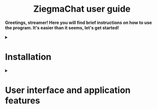 <h1 align="center">ZiegmaChat user guide</h1>

**Greetings, streamer! Here you will find brief instructions on how to use the program. It's easier than it seems, let's get started!**

<details>

<summary>

# Installation

</summary>

Your first step will be to install the program if you haven't already. To do this, go to [releases](https://github.com/TrueZiegmaster/ZiegmaChat/releases) and install the latest one, all the coolest and most amazing features (and bugs too :P) are always in the latest versions, try to always be on trend with ZiegmaChat!

</details>

<details>

<summary>

# User interface and application features

</summary>

After you have completed the installation and successfully launched the program, Its Majesty, the user interface, appears before your eyes!


![User interface](.github/images/main-window.png)


The tables below will tell you what each button in each group does.

| **Number** | **Name** | **Description** |
| ------ | ------ | ------ |
| **$${\color{green}1}$$** | Toggle visibility | Shows/Hides draggable chatbox. |
| **$${\color{green}2}$$** | Toggle game mode | Enables/Disables the overlay mode for the chatbox when it's visible. |
| **$${\color{green}3}$$** | Copy widget URL | Click and get the URL to your clipboard. (Use it in a browser to test or make a browser source in OBS) |
| **$${\color{green}4}$$** | Apply changes | Save all changes you have made. |
| **$${\color{green}5}$$** | Discard changes | Discard all changes. Nothing else would happen, you're safe! |

</details>